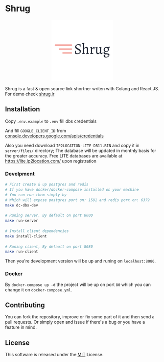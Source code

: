 # Shrug
<p align="center">
<a href="http://shrug.ir"><img src="./screenshots/logo.png" alt="shrug.ir"/></a>
</p>

Shrug is a fast & open source link shortner writen with Golang and React.JS. For demo check [shrug.ir](http://shrug.ir)

## Installation

Copy `.env.example` to `.env` fill dbs credentials

And fill `GOOGLE_CLIENT_ID` from [console.developers.google.com/apis/credentials](https://console.developers.google.com/apis/credentials)

Also you need download `IP2LOCATION-LITE-DB11.BIN` and copy it in `server/files/` directory; The database will be updated in monthly basis for the greater accuracy. Free LITE databases are available at https://lite.ip2location.com/ upon registration

### Develpment

```bash
# First create & up postgres and redis
# If you have docker/docker-compose installed on your machine
# You can run them simply by 
# Which will expose postgres port on: 1581 and redis port on: 6379
make dc-dbs-dev

# Runing server, By default on port 8000
make run-server

# Install client dependencies
make install-client

# Runing client, By default on port 8080
make run-client
```
Then you're development version will be up and runing on `localhost:8080`.

### Docker
By `docker-compose up -d` the project will be up on port `80` which you can change it on `docker-compose.yml`.

## Contributing
You can fork the repository, improve or fix some part of it and then send a pull requests. Or simply open and issue if there's a bug or you have a feature in mind.

## License

This software is released under the [MIT](https://github.com/TheYahya/shrug/blob/master/LICENSE) License.
